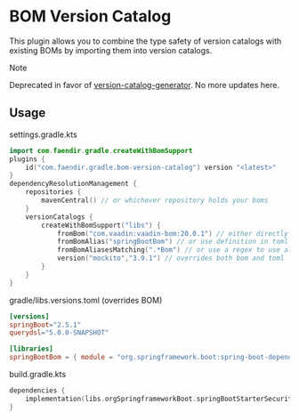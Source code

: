 # BOM Version Catalog

This plugin allows you to combine the type safety of version catalogs with existing BOMs by importing them into version catalogs.

> [!NOTE]
> Deprecated in favor of [version-catalog-generator](https://github.com/austinarbor/version-catalog-generator). No more updates here.

## Usage

settings.gradle.kts

```kotlin
import com.faendir.gradle.createWithBomSupport
plugins {
    id("com.faendir.gradle.bom-version-catalog") version "<latest>"
}
dependencyResolutionManagement {
    repositories {
        mavenCentral() // or whichever repository holds your boms
    }
    versionCatalogs {
        createWithBomSupport("libs") {
            fromBom("com.vaadin:vaadin-bom:20.0.1") // either directly specify your bom
            fromBomAlias("springBootBom") // or use definition in toml
            fromBomAliasesMatching(".*Bom") // or use a regex to use all aliases matching it from toml
            version("mockito","3.9.1") // overrides both bom and toml
        }
    }
}
```

gradle/libs.versions.toml (overrides BOM)

```toml
[versions]
springBoot="2.5.1"
querydsl="5.0.0-SNAPSHOT"

[libraries]
springBootBom = { module = "org.springframework.boot:spring-boot-dependencies", version.ref = "springBoot" }
```

build.gradle.kts
```kotlin
dependencies {
    implementation(libs.orgSpringframeworkBoot.springBootStarterSecurity) // now you can add any dependency from your bom in a typesafe manner
}
```

